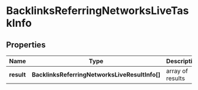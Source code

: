 # BacklinksReferringNetworksLiveTaskInfo

## Properties

| Name | Type | Description | Notes |
|------------ | ------------- | ------------- | -------------|
**result** | **BacklinksReferringNetworksLiveResultInfo[]** | array of results |[optional]|